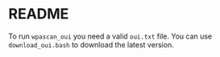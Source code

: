 # README

 To run <code>wpascan_oui</code> you need a valid <code>oui.txt</code> file. You can use <code>download_oui.bash</code> to download the latest version.
